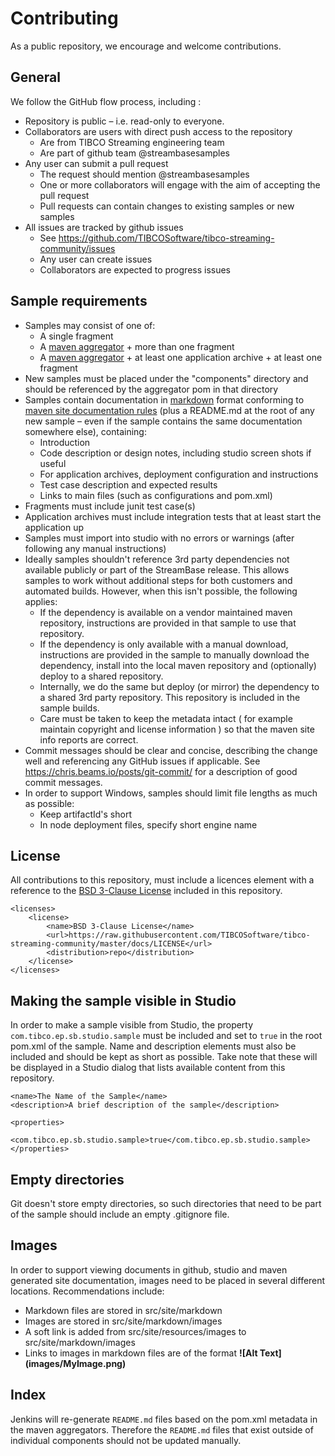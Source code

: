 # Contributing

As a public repository, we encourage and welcome contributions.  

## General

We follow the GitHub flow process, including :

* Repository is public – i.e. read-only to everyone.
* Collaborators are users with direct push access to the repository
    * Are from TIBCO Streaming engineering team
    * Are part of github team @streambasesamples
* Any user can submit a pull request
    * The request should mention @streambasesamples
    * One or more collaborators will engage with the aim of accepting the pull request
    * Pull requests can contain changes to existing samples or new samples
* All issues are tracked by github issues
    * See https://github.com/TIBCOSoftware/tibco-streaming-community/issues
    * Any user can create issues
    * Collaborators are expected to progress issues

## Sample requirements

* Samples may consist of one of:
  * A single fragment
  * A [maven aggregator](http://maven.apache.org/pom.html#Aggregation) + more than one fragment
  * A [maven aggregator](http://maven.apache.org/pom.html#Aggregation) + at least one application archive + at least one fragment
* New samples must be placed under the "components" directory and should be referenced by the aggregator pom in that directory
* Samples contain documentation in [markdown](https://guides.github.com/features/mastering-markdown/) format conforming to [maven site documentation rules](https://maven.apache.org/guides/mini/guide-site.html) (plus a README.md at the root of any new sample – even if the sample contains the same documentation somewhere else), containing:
    * Introduction
    * Code description or design notes, including studio screen shots if useful
    * For application archives, deployment configuration and instructions
    * Test case description and expected results
    * Links to main files (such as configurations and pom.xml)
* Fragments must include junit test case(s)
* Application archives must include integration tests that at least start the application up
* Samples must import into studio with no errors or warnings (after following any manual instructions)
* Ideally samples shouldn't reference 3rd party dependencies not available publicly or part of the StreamBase release. This allows samples to work without additional steps for both customers and automated builds.  However, when this isn't possible, the following applies: 
    * If the dependency is available on a vendor maintained maven repository, instructions are provided in that sample to use that repository.
    * If the dependency is only available with a manual download, instructions are provided in the sample to manually download the dependency, install into 
    the local maven repository and (optionally) deploy to a shared repository.
    * Internally, we do the same but deploy (or mirror) the dependency to a shared 3rd party repository. This repository is included in the sample builds.
    * Care must be taken to keep the metadata intact ( for example maintain copyright and license information ) so that the maven site info reports are correct.
* Commit messages should be clear and concise, describing the change well and referencing any GitHub issues if applicable. See https://chris.beams.io/posts/git-commit/ for a description of good commit messages.
* In order to support Windows, samples should limit file lengths as much as possible:
  * Keep artifactId's short
  * In node deployment files, specify short engine name

## License

All contributions to this repository, must include a licences element with a reference to the [BSD 3-Clause License](https://raw.githubusercontent.com/TIBCOSoftware/tibco-streaming-community/master/docs/LICENSE) included in this repository.

```
<licenses>
    <license>
        <name>BSD 3-Clause License</name>
        <url>https://raw.githubusercontent.com/TIBCOSoftware/tibco-streaming-community/master/docs/LICENSE</url>
        <distribution>repo</distribution>
    </license>
</licenses>
```

## Making the sample visible in Studio

In order to make a sample visible from Studio, the property `com.tibco.ep.sb.studio.sample` must be included and set to `true` in the root pom.xml of the sample. Name and description elements must also be included and should be kept as short as possible. Take note that these will be displayed in a Studio dialog that lists available content from this repository.

```
<name>The Name of the Sample</name>
<description>A brief description of the sample</description>

<properties>
    <com.tibco.ep.sb.studio.sample>true</com.tibco.ep.sb.studio.sample>
</properties>
```

## Empty directories

Git doesn't store empty directories, so such directories that need to be part of the sample should include an empty .gitignore file.

## Images

In order to support viewing documents in github, studio and maven generated site documentation, images need to be placed in several different locations. Recommendations include:

* Markdown files are stored in src/site/markdown
* Images are stored in src/site/markdown/images
* A soft link is added from src/site/resources/images to src/site/markdown/images
* Links to images in markdown files are of the format **\!\[Alt Text\]\(images/MyImage.png\)**

## Index

Jenkins will re-generate `README.md` files based on the pom.xml metadata in the maven aggregators. Therefore the `README.md` files that exist outside of individual components should not be updated manually.